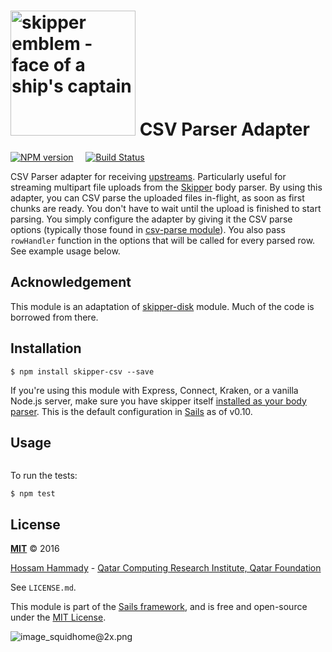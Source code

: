 # [<img title="skipper-csv - CSV Parser adapter for Skipper" src="http://i.imgur.com/P6gptnI.png" width="200px" alt="skipper emblem - face of a ship's captain"/>](https://github.com/hammady/skipper-disk) CSV Parser Adapter 

[![NPM version](https://badge.fury.io/js/skipper-csv.png)](http://badge.fury.io/js/skipper-csv) &nbsp; &nbsp;
[![Build Status](https://travis-ci.org/hammady/skipper-csv.svg?branch=master)](https://travis-ci.org/hammady/skipper-csv)

CSV Parser adapter for receiving [upstreams](https://github.com/balderdashy/skipper#what-are-upstreams). Particularly useful for streaming multipart file uploads from the [Skipper](github.com/balderdashy/skipper) body parser.
By using this adapter, you can CSV parse the uploaded files in-flight, as soon as first chunks are ready.
You don't have to wait until the upload is finished to start parsing.
You simply configure the adapter by giving it the CSV parse options
(typically those found in [csv-parse module](https://www.npmjs.com/package/csv-parse)).
You also pass `rowHandler` function in the options that will be called for every parsed row.
See example usage below.

## Acknowledgement
This module is an adaptation of [skipper-disk](skipper-disk) module. Much of the code is borrowed from there.

## Installation

```
$ npm install skipper-csv --save
```

If you're using this module with Express, Connect, Kraken, or a vanilla Node.js server, make sure you have skipper itself [installed as your body parser](http://beta.sailsjs.org/#/documentation/concepts/Middleware?q=adding-or-overriding-http-middleware).  This is the default configuration in [Sails](https://github.com/balderdashy/sails) as of v0.10.



## Usage

```
```

To run the tests:

```shell
$ npm test
```


## License

**[MIT](./LICENSE)**
&copy; 2016

[Hossam Hammady](http://twitter.com/hammady) - 
[Qatar Computing Research Institute, Qatar Foundation](http://qcri.qa)

See `LICENSE.md`.

This module is part of the [Sails framework](http://sailsjs.org), and is free and open-source under the [MIT License](http://sails.mit-license.org/).


![image_squidhome@2x.png](http://i.imgur.com/RIvu9.png)
